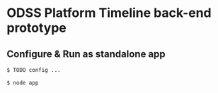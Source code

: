# ODSS Platform Timeline back-end prototype #

## Configure & Run as standalone app ##

```sh
$ TODO config ...

$ node app
```

